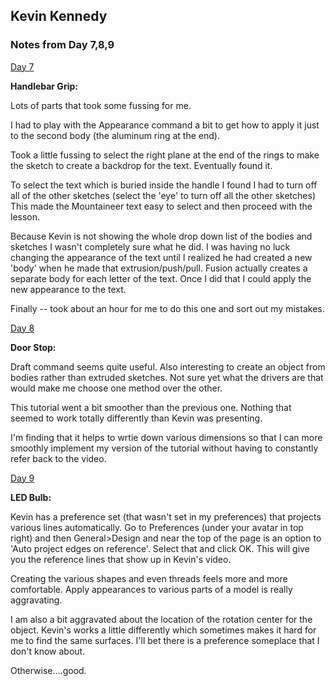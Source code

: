 ## Kevin Kennedy

### Notes from Day 7,8,9

[Day 7](https://www.youtube.com/watch?v=Mv54UfwYYos&list=PLrZ2zKOtC_-C4rWfapgngoe9o2-ng8ZBr&index=8)

**Handlebar Grip:**

Lots of parts that took some fussing for me.

I had to play with the Appearance command a bit to get how to apply it just to the second body (the aluminum ring at the end). 

Took a little fussing to select the right plane at the end of the rings to make the sketch to create a backdrop for the text. Eventually found it. 

To select the text which is buried inside the handle I found I had to turn off all of the other sketches (select the 'eye' to turn off all the other sketches) This made the Mountaineer text easy to select and then proceed with the lesson.

Because Kevin is not showing the whole drop down list of the bodies and sketches I wasn't completely sure what he did. I was having no luck changing the appearance of the text until I realized he had created a new 'body' when he made that extrusion/push/pull. Fusion actually creates a separate body for each letter of the text. Once I did that I could apply the new appearance to the text.

Finally -- took about an hour for me to do this one and sort out my mistakes.


[Day 8](https://www.youtube.com/watch?v=Mv54UfwYYos&list=PLrZ2zKOtC_-C4rWfapgngoe9o2-ng8ZBr&index=9)

**Door Stop:**

Draft command seems quite useful. Also interesting to create an object from bodies rather than extruded sketches. Not sure yet what the drivers are that would make me choose one method over the other.

This tutorial went a bit smoother than the previous one. Nothing that seemed to work totally differently than Kevin was presenting.

I'm finding that it helps to wrtie down various dimensions so that I can more smoothly implement my version of the tutorial without having to constantly refer back to the video.

[Day 9](https://www.youtube.com/watch?v=Mv54UfwYYos&list=PLrZ2zKOtC_-C4rWfapgngoe9o2-ng8ZBr&index=10)

**LED Bulb:**

Kevin has a preference set (that wasn't set in my preferences) that projects various lines automatically. Go to Preferences (under your avatar in top right) and then General>Design and near the top of the page is an option to 'Auto project edges on reference'. Select that and click OK. This will give you the reference lines that show up in Kevin's video.

Creating the various shapes and even threads feels more and more comfortable. Apply appearances to various parts of a model is really aggravating. 

I am also a bit aggravated about the location of the rotation center for the object. Kevin's works a little differently which sometimes makes it hard for me to find the same surfaces. I'll bet there is a preference someplace that I don't know about. 

Otherwise....good.
